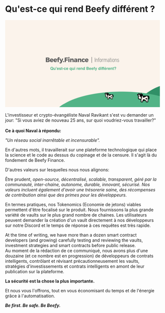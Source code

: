 # Qu'est-ce qui rend Beefy différent ?

![](../../.gitbook/assets/bulletin-what-makes-beefy-different.png)

L'investisseur et crypto-évangéliste Naval Ravikant s'est vu demander un jour: "Si vous aviez de nouveau 25 ans, sur quoi voudriez-vous travailler?"\
\
**Ce à quoi Naval à répondu:**

_"Un réseau social inarrêtable et incensurable"._

En d'autres mots, il travaillerait sur une plateforme technologique qui place la science et le code au dessus du copinage et de la censure. Il s'agit là du fondement de Beefy Finance.

D'autres valeurs sur lesquelles nous nous alignons:

Être prudent, _open-source, décentralisé, scalable, transparent, géré par la communauté, inter-chaine, autonome, durable, innovant, sécurisé. Nos valeurs incluent également d'avoir une trésorerie saine, des récompenses de contribution ainsi que des primes pour les développeurs._

En termes pratiques, nos Tokenomics (Economie de jetons) viables permettent d'être focalisé sur le produit. Nous fournissons la plus grande variété de vaults sur le plus grand nombre de chaines. Les utilisateurs peuvent demander la création d'un vault directement à nos développeurs sur notre Discord et le temps de réponse à ces requêtes est très rapide.

At the time of writing, we have more than a dozen smart contract developers (and growing) carefully testing and reviewing the vaults, investment strategies and smart contracts before public release. \
Au moment de la rédaction de ce communiqué, nous avons plus d'une douzaine (et ce nombre est en progression) de développeurs de contrats intelligents, contrôlant et révisant précautionneusement les vaults, stratégies d'investissements et contrats intelligents en amont de leur publication sur la plateforme.&#x20;

**La sécurité est la chose la plus importante.**

Et nous vous l'offrons, tout en vous économisant du temps et de l'énergie grâce à l'automatisation.

_**Be first. Be safe. Be Beefy.**_
